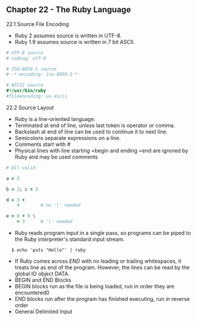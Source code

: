 ## Chapter 22 - The Ruby Language

22.1 Source File Encoding

* Ruby 2 assumes source is written in UTF-8.
* Ruby 1.9 assumes source is written in 7 bit ASCII.
```ruby
# UTF-8 source
# coding: utf-8

# ISO-8859-1 source
# -*-encoding: iso-8859-1-*-

# ASCII source
#!/usr/bin/ruby
#fileencoding: us-ascii
```

22.2 Source Layout

* Ruby is a line-oriented language.
* Terminated at end of line, unless last token is operator or comma.
* Backslash at end of line can be used to continue it to next line. 
* Semicolons separate expressions on a line. 
* Comments start with #
* Physical lines with line starting =begin and ending =end are ignored by Ruby and may be used comments

```ruby
# All valid

a = 2

b = 2; c = 3

d = 3 +
    4        # no '\' needed

e = 8 + 9 \
    + 3      # '\' needed
```

* Ruby reads program input in a single pass, so programs can be piped to the Ruby interpreter's standard input stream. 

```shell
  $ echo 'puts "Hello"' | ruby
```

* If Ruby comes across _END_ with no leading or trailing whitespaces, it treats line as end of the program. However, the lines can be read by the global IO object DATA.
* BEGIN and END Blocks
* BEGIN blocks run as the file is being loaded, run in order they are encountered0
* END blocks run after the program has finished executing, run in reverse order
* General Delimited Input
